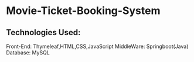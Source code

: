 # Movie-Ticket-Booking-System
## Technologies Used:
Front-End: Thymeleaf,HTML,CSS,JavaScript
MiddleWare: Springboot(Java)
Database: MySQL
